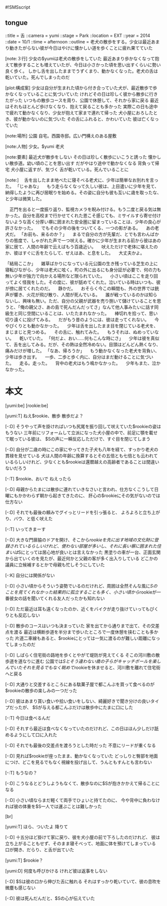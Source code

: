 #!SMSscript

## tongue

::title = 舌
::camera = yumi
::stage = Park
::location = EXT
::year = 2014
::date = 10/1
::time = afternoon
::outline = 老犬の散歩をする。少女は最近あまり動きたがらない彼が今日はやけに懐かしい道を歩くことに疲れ果てていた

[note:３行]
少女の$yumiは老犬の散歩をしていた
最近あまり歩かなくなって抱えて散歩することも増えていたが、今日は小さかった頃を思い出すくらいに勢い良く歩く。
しかし舌を出したままでうずくまり、動かなくなった。老犬の舌は乾いていた。死んでしまったのだ

[plot:構成案]
少女は自分が生まれた頃から付き合っていた犬が、最近散歩で歩かなくなっていることに気づいていた
けれどその日は珍しく彼から散歩に行きたがった
いつもの散歩コースを周り、公園で休憩して、それから家に戻る
最近はそれもほとんど歩けなくなり、抱えて戻ることも多かった
実際この日も途中で疲れて動かなくなり、少女が抱えて家まで連れて帰った
犬小屋におろしたとき、彼が動かないのに気づいた
その舌にふれると、かわいていた
彼は亡くなっていた

[note:場所]
公園
自宅。西園寺邸。広い門構えのある屋敷

[note:人物]
少女。$yumi
老犬

[note:要素]
最近犬が散歩をしない
その日は珍しく散歩にいこうと誘った
懐かしい散歩道。幼い頃のことを思い出す
だがやはり途中で動かなくなる
背負って帰宅
犬小屋に返すが、気づく
舌が乾いている。死んでいることに

[note:]
　舌を出したまま地べたに寝そべる老犬に、少年は簡単なお別れを言った。
「じゃあな」
　もう走らなくなって久しい彼は、上目遣いに少年を見て、納得したように再び居眠りを始める。その姿に自分も彼も互いに歳を取ったな、と少年は微笑した。

　正門を出ると一度振り返り、監視カメラを睨み付ける。もう二度と戻る気は無かった。自分を高校まで行かせてくれた恩こそ感じても、ミサイルすら寄せ付けないような高く分厚い塀に囲まれた安全圏に留まっていることは、少年の良心が許さなかった。
　でもその少年の後をついてくる、一つの影がある。
　あの老犬だ。
「お前も、来るのか？」
　まるで自分の方が先輩だ、とでも言わんばかりの態度で、しゃがれた声で一つ吠える。確かに少年が生まれる前から彼はあの家に居て、人間の年齢で云えばもう百歳近い。
　吠えただけで老体に堪えたのか、彼はすぐに舌をたらして、ぜえはあ、と息をした。
　大丈夫かよ。

「結局ここか」
　雑草ばかりになっている元公園の生き残っている芝生の上に寝転びながら、少年は老犬に呟く。町の外に出るにも身分証が必要で、何の力も無い少年が独力で向かえる場所など限られていた。
　小さい頃はここを走り回ってよく怪我をした。その度に、彼が舐めてくれた。泣いている時はいつも、彼が傍に居てくれたのだ。
　静かだ。
　おそらく今この瞬間も、外の世界では銃声が響き、火花が飛び散り、人間が死んでいる。
　誰が戦っているのかは知らないし、興味も無い。ただ、自分の父親が武器を売り捌いて儲けていることを思うと、「俺の親父さ、あの島で死んだんだってさ」なんて他人事みたいに話す同級生と同じ空間にいることは、いたたまれなかった。
　棒切れを拾って、思い切り遠くに投げてみる。
　だがもう昔のようには、彼は走ってくれない。
　今やぴくりとも動かなかった。
　少年は舌を出したまま目を閉じている老犬を、まじまじと見つめる。
　その舌に、触れてみた。
　もうそれは、ぬめっていない。
　乾いていた。
「何だよ、おい……何もこんな時にさ」
　少年は彼を真似て、舌を出してみる。だが、その熱は全然冷めない。目頭はどんどん熱くなり、痛みだけが増した。
「なあ、帰ろうか」
　もう動かなくなった老犬を背負い、少年は歩き出す。
　一歩、二歩と歩く内に、自分はまだ動けることに気づいた。
　走る。走った。
　背中の老犬はもう鳴かなかった。
　少年もまた、泣かなかった。

# 本文

[yumi:be]
[rookie:be]

[yumi:T]
ねえ$rookie、散歩
散歩だよ？

[-:D]
そうやって声を掛ければいつも尻尾を振り回して吠えていた$rookieの姿はもうない
三年前にリフォームして立派になった犬小屋の中で、前足に顎を載せて眠っている彼は、
$Sの声に一瞬反応しただけで、すぐ目を閉じてしまう

[-:D]
自分が二歳の時にこの家にやってきた子犬も八年を経て、すっかり老犬の貫禄を見せている
犬は人間の年齢に換算するとその五倍とも七倍とも云われているらしいけれど、少なくとも$rookieは還暦越えの高齢者であることは間違いないだろう

[-:T]
$rookie、おいで
ねえったら

[-:D]
母親からたまには散歩に連れていきなさいと言われ、仕方なくこうして日曜にもかかわらず朝から起きてきたのに、
肝心の$rookieにその気がないのでは仕方ない

[-:D]
それでも最後の頼みでグイっとリードを引っ張ると、
よろよろと立ち上がり、バウ、と低く吠えた

[-:T]
いってきまーす

[-:D]
大きな門扉脇のドアを開け、そこから$rookieを先に出す
地域の文化財に登録されているらしいけれど、使わない部屋が多いし、それに長い塀に囲まれた住まいは$Sにとっては居心地が良いとは言えなかった
黒塗りの車が一台、正面玄関から出ていくのを見たが、最近何かと父親の客が多く出入りしている
どこかの議員に立候補するとかで母親も忙しそうにしていた

[-:K]
自分には関係がない

[-:D]
小さい頃からそういう姿勢でいるのだけれど、周囲は全然そんな風に$Sのことを見てくれなかった
結果的に孤立することも多く、小さい頃から$rookieが一番彼女の話を聞いてくれる友人だったかも知れない

[-:D]
ただ最近は耳も遠くなったのか、近くをバイクが走り抜けていってもぴくりとも反応しない

[-:D]
散歩のコースはいつも決まっていた
家を出てから通りまで出て、その交差点を渡る
最近は横断歩道を半分まで歩いたところで一度休憩を挟むことも多かった
片道二車線もあると、$rookieにとっては一気に渡るのが難しい距離になってしまったのだ

[-:D]
しばらく住宅街の路地を歩くとやがて堤防が見えてくる
そこの河川敷の散歩道を道なりに進む
公園では$Sとそう違わない歳の子らがキャッチボールを楽しんでいた
それを見るでもなく眺めて$rookieを休ませると、河川敷を離れて住宅街へと戻る

[-:D]
大通りと交差するところにある駄菓子屋で都こんぶを買って食べるのが$rookieの散歩の楽しみの一つだった

[-:D]
彼はあまり貰い食いや拾い食いをしない、綺麗好きで聞き分けの良いタイプだったが、
$Sが与える都こんぶだけは散歩中にたまに口にした

[-:T]
今日は食べるんだ

[-:D]
それすら最近は食べなくなっていたのだけれど、この日はほん少しだけ舐めるようにして口に入れた

[-:D]
それでも最後の交差点を渡ろうとした時だった
不意にリードが重くなる

[-:D]
見れば$rookieが座ったまま、動かなくなっていた
どっしりと臀部を地面につけ、どこを見るでもなく視線を投げ出して、うんともすんとも言わない

[-:T]
もうなの？

[-:D]
こうなるとどうしようもなくて、散歩なのに$Sが抱きかかえて帰ることになる

[-:D]
小さい頃ならまだ軽くて両手でひょいと持てたのに、
今や背中に負わなければ彼の体重を$S一人では運ぶことは難しかった

[br]

[yumi:T]
ほら、ついたよ
降りて

[-:D]
十五分ほど掛けて家に戻り、彼を犬小屋の前で下ろしたのだけれど、
彼は立ち上がることもせず、そのまま寝そべって、地面に体を預けてしまっている
口が開き、だらり、と舌が出ていた

[yumi:T]
$rookie？

[yumi:D]
何度も呼びかける
けれど彼は返事をしない

[-:D]
$Sは彼の口から伸びた舌に触れる
それはすっかり乾いていて、彼の息吹を微塵も感じない

[-:D]
彼は死んだんだと、$Sの心が伝えていた

